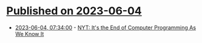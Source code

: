 # [Published on 2023-06-04](index.md)

* [2023-06-04, 07:34:00](https://developers.slashdot.org/story/23/06/03/1514212/nyt-its-the-end-of-computer-programming-as-we-know-it?utm_source=rss1.0mainlinkanon&utm_medium=feed) - [NYT: It's the End of Computer Programming As We Know It](https://developers.slashdot.org/story/23/06/03/1514212/nyt-its-the-end-of-computer-programming-as-we-know-it?utm_source=rss1.0mainlinkanon&utm_medium=feed)
